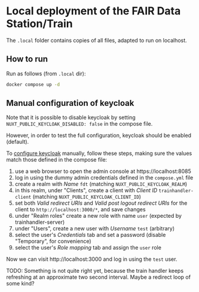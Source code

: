 # Local deployment of the FAIR Data Station/Train

The `.local` folder contains copies of all files, adapted to run on localhost.

## How to run

Run as follows (from `.local` dir):

```bash
docker compose up -d
```

## Manual configuration of keycloak

Note that it is possible to disable keycloak by setting `NUXT_PUBLIC_KEYCLOAK_DISABLED: false` in the compose file.

However, in order to test the full configuration, keycloak should be enabled (default).

To [configure keycloak] manually, follow these steps, making sure the values match those defined in the compose file:

1. use a web browser to open the admin console at https://localhost:8085
2. log in using the dummy admin credentials defined in the `compose.yml` file
3. create a realm with *Name* `fdt` (matching `NUXT_PUBLIC_KEYCLOAK_REALM`)
4. in this realm, under "Clients", create a client with *Client ID* `trainhandler-client` (matching `NUXT_PUBLIC_KEYCLOAK_CLIENT_ID`)
5. set both *Valid redirect URIs* and *Valid post logout redirect URIs* for the client to `http://localhost:3000/*`, and save changes
6. under "Realm roles" create a new role with name `user` (expected by trainhandler-server)
7. under "Users", create a new user with *Username* `test` (arbitrary)
8. select the user's *Credentials* tab and set a password (disable "Temporary", for convenience)
9. select the user's *Role mapping* tab and assign the `user` role

Now we can visit http://localhost:3000 and log in using the `test` user.

TODO: Something is not quite right yet, because the train handler keeps refreshing at an approximate two second interval.
Maybe a redirect loop of some kind? 

[configure keycloak]: https://www.keycloak.org/docs/latest/authorization_services/index.html#_resource_server_overview
